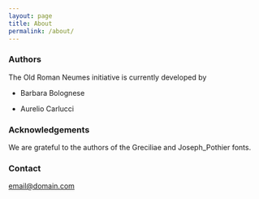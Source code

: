```yaml
---
layout: page
title: About
permalink: /about/
---
```


### Authors

The Old Roman Neumes initiative is currently developed by

- Barbara Bolognese

- Aurelio Carlucci

### Acknowledgements

We are grateful to the authors of the Greciliae and Joseph_Pothier fonts.

### Contact

[email@domain.com](mailto:email@domain.com)

